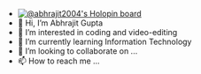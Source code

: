 - [![@abhrajit2004's Holopin board](https://holopin.me/abhrajit2004)](https://holopin.io/@abhrajit2004)
- 👋 Hi, I’m Abhrajit Gupta
- 👀 I’m interested in coding and video-editing
- 🌱 I’m currently learning Information Technology
- 💞️ I’m looking to collaborate on ...
- 📫 How to reach me ...

<!---
abhrajit2004/abhrajit2004 is a ✨ special ✨ repository because its `README.md` (this file) appears on your GitHub profile.
You can click the Preview link to take a look at your changes.
--->
